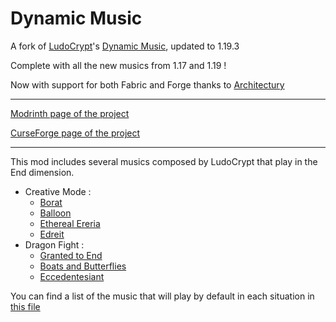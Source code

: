 # Dynamic Music

A fork of [LudoCrypt](https://github.com/LudoCrypt)'s [Dynamic Music](https://github.com/LudoCrypt/Dynamic-Music), updated to 1.19.3

Complete with all the new musics from 1.17 and 1.19 !

Now with support for both Fabric and Forge thanks to [Architectury](https://github.com/architectury/architectury-api)

---

[Modrinth page of the project](https://modrinth.com/mod/dynamic-music-updated)

[CurseForge page of the project](https://www.curseforge.com/minecraft/mc-mods/dynamic-music-updated)

---

This mod includes several musics composed by LudoCrypt that play in the End dimension.
 - Creative Mode :
   - [Borat](https://ludocrypt.bandcamp.com/track/borat)
   - [Balloon](https://ludocrypt.bandcamp.com/track/balloon)
   - [Ethereal Ereria](https://ludocrypt.bandcamp.com/track/ethereal-ereria)
   - [Edreit](https://ludocrypt.bandcamp.com/track/edreit)
 - Dragon Fight :
   - [Granted to End](https://ludocrypt.bandcamp.com/track/granted-to-end)
   - [Boats and Butterflies](https://ludocrypt.bandcamp.com/track/boats-and-butterflies)
   - [Eccedentesiant](https://ludocrypt.bandcamp.com/track/eccedentesiast)

You can find a list of the music that will play by default in each situation in [this file](https://github.com/c-leri/Dynamic-Music/blob/1.19.3-architectury/OVERWORLD_MUSIC.md)
